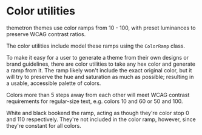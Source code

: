 # Color utilities

themetron themes use color ramps from 10 - 100, with preset luminances to preserve WCAG contrast ratios.

The color utilities include model these ramps using the `ColorRamp` class.

To make it easy for a user to generate a theme from their own designs or brand guidelines, there are color utilities to take any hex color and generate a ramp from it. The ramp likely won't include the exact original color, but it will try to preserve the hue and saturation as much as possible; resulting in a usable, accessible palette of colors.

Colors more than 5 steps away from each other will meet WCAG contrast requirements for regular-size text, e.g. colors 10 and 60 or 50 and 100.

White and black bookend the ramp, acting as though they're color stop 0 and 110 respectively.
They're not included in the color ramp, however, since they're constant for all colors.
